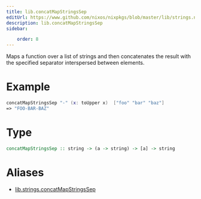 ```yaml
---
title: lib.concatMapStringsSep
editUrl: https://www.github.com/nixos/nixpkgs/blob/master/lib/strings.nix#L163C5
description: lib.concatMapStringsSep
sidebar:

    order: 8
---
```


Maps a function over a list of strings and then concatenates the
result with the specified separator interspersed between
elements.

# Example

```nix
concatMapStringsSep "-" (x: toUpper x)  ["foo" "bar" "baz"]
=> "FOO-BAR-BAZ"
```

# Type

```haskell
concatMapStringsSep :: string -> (a -> string) -> [a] -> string
```


# Aliases

- [lib.strings.concatMapStringsSep](reference/lib/strings/lib-strings-concatMapStringsSep)


